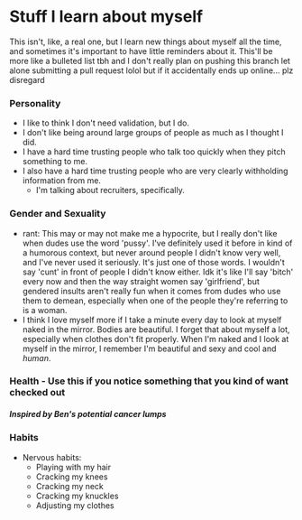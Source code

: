 # Stuff I learn about myself

This isn't, like, a real one, but I learn new things about myself all the time,
and sometimes it's important to have little reminders about it. This'll be more
like a bulleted list tbh and I don't really plan on pushing this branch let
alone submitting a pull request lolol but if it accidentally ends up online...
plz disregard

### Personality
-   I like to think I don't need validation, but I do.
-   I don't like being around large groups of people as much as I thought I did.
-   I have a hard time trusting people who talk too quickly when they pitch something to me.
-   I also have a hard time trusting people who are very clearly withholding information from me.
    -   I'm talking about recruiters, specifically.

### Gender and Sexuality
-   rant: This may or may not make me a hypocrite, but I really don't like when dudes use the word 'pussy'. I've definitely used it before in kind of a humorous context, but never around people I didn't know very well, and I've never used it seriously. It's just one of those words. I wouldn't say 'cunt' in front of people I didn't know either. Idk it's like I'll say 'bitch' every now and then the way straight women say 'girlfriend', but gendered insults aren't really fun when it comes from dudes who use them to demean, especially when one of the people they're referring to is a woman.
-   I think I love myself more if I take a minute every day to look at myself naked in the mirror. Bodies are beautiful. I forget that about myself a lot, especially when clothes don't fit properly. When I'm naked and I look at myself in the mirror, I remember I'm beautiful and sexy and cool and *human*.

### Health - Use this if you notice something that you kind of want checked out
##### Inspired by Ben's potential cancer lumps

### Habits
-   Nervous habits:
    -   Playing with my hair
    -   Cracking my knees
    -   Cracking my neck
    -   Cracking my knuckles
    -   Adjusting my clothes
